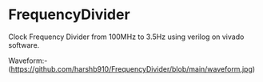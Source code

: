 # FrequencyDivider
Clock Frequency Divider from 100MHz to 3.5Hz using verilog on vivado software.

Waveform:-
(https://github.com/harshb910/FrequencyDivider/blob/main/waveform.jpg)

